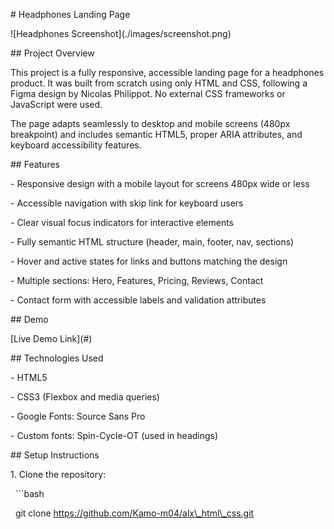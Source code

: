 \# Headphones Landing Page



!\[Headphones Screenshot](./images/screenshot.png) <!-- Add a screenshot of your webpage here -->



\## Project Overview



This project is a fully responsive, accessible landing page for a headphones product. It was built from scratch using only HTML and CSS, following a Figma design by Nicolas Philippot. No external CSS frameworks or JavaScript were used.



The page adapts seamlessly to desktop and mobile screens (480px breakpoint) and includes semantic HTML5, proper ARIA attributes, and keyboard accessibility features.



\## Features



\- Responsive design with a mobile layout for screens 480px wide or less

\- Accessible navigation with skip link for keyboard users

\- Clear visual focus indicators for interactive elements

\- Fully semantic HTML structure (header, main, footer, nav, sections)

\- Hover and active states for links and buttons matching the design

\- Multiple sections: Hero, Features, Pricing, Reviews, Contact

\- Contact form with accessible labels and validation attributes



\## Demo



\[Live Demo Link](#) <!-- Add your live URL if deployed -->



\## Technologies Used



\- HTML5

\- CSS3 (Flexbox and media queries)

\- Google Fonts: Source Sans Pro

\- Custom fonts: Spin-Cycle-OT (used in headings)



\## Setup Instructions



1\. Clone the repository:

&nbsp;  ```bash

&nbsp;  git clone https://github.com/Kamo-m04/alx\_html\_css.git



